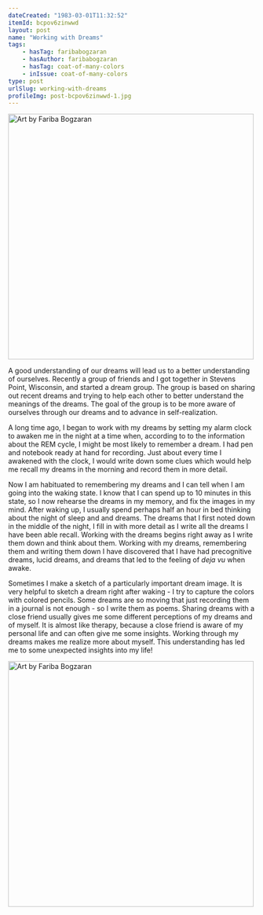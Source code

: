 ```yaml
---
dateCreated: "1983-03-01T11:32:52"
itemId: bcpov6zinwwd
layout: post
name: "Working with Dreams"
tags:
    - hasTag: faribabogzaran
    - hasAuthor: faribabogzaran
    - hasTag: coat-of-many-colors
    - inIssue: coat-of-many-colors
type: post
urlSlug: working-with-dreams
profileImg: post-bcpov6zinwwd-1.jpg
---
```


<img src="../images/post-bcpov6zinwwd-1.jpg" alt="Art by Fariba Bogzaran" width="500" height="auto"/>

A good understanding of our dreams will lead us to a better understanding of ourselves. Recently a group of friends and I got together in Stevens Point, Wisconsin, and started a dream group. The group is based on sharing out recent dreams and trying to help each other to better understand the meanings of the dreams. The goal of the group is to be more aware of ourselves through our dreams and to advance in self-realization.

A long time ago, I began to work with my dreams by setting my alarm clock to awaken me in the night at a time when, according to to the information about the REM cycle, I might be most likely to remember a dream. I had pen and notebook ready at hand for recording. Just about every time I awakened with the clock, I would write down some clues which would help me recall my dreams in the morning and record them in more detail.

Now I am habituated to remembering my dreams and I can tell when I am going into the waking state. I know that I can spend up to 10 minutes in this state, so I now rehearse the dreams in my memory, and fix the images in my mind. After waking up, I usually spend perhaps half an hour in bed thinking about the night of sleep and and dreams. The dreams that I first noted down in the middle of the night, I fill in with more detail as I write all the dreams I have been able recall. Working with the dreams begins right away as I write them down and think about them. Working with my dreams, remembering them and writing them down I have discovered that I have had precognitive dreams, lucid dreams, and dreams that led to the feeling of _deja vu_ when awake.

Sometimes I make a sketch of a particularly important dream image. It is very helpful to sketch a dream right after waking - I try to capture the colors with colored pencils. Some dreams are so moving that just recording them in a journal is not enough - so I write them as poems. Sharing dreams with a close friend usually gives me some different perceptions of my dreams and of myself. It is almost like therapy, because a close friend is aware of my personal life and can often give me some insights. Working through my dreams makes me realize more about myself. This understanding has led me to some unexpected insights into my life!

<img src="../images/post-bcpov6zinwwd-0.jpg" alt="Art by Fariba Bogzaran" width="500" height="auto"/>
